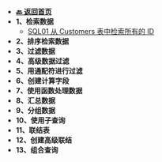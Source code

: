 <!-- 侧边栏 _sidebar.md -->

+ [**:back: 返回首页**](/index/)
+ **1、检索数据**
  + [SQL01 从 Customers 表中检索所有的 ID](/数据库/SQL必知必会/SQL01_从Customers表中检索所有的ID.md)
+ **2、排序检索数据**
+ **3、过滤数据**
+ **4、高级数据过滤**
+ **5、用通配符进行过滤**
+ **6、创建计算字段**
+ **7、使用函数处理数据**
+ **8、汇总数据**
+ **9、分组数据**
+ **10、使用子查询**
+ **11、联结表**
+ **12、创建高级联结**
+ **13、组合查询**
